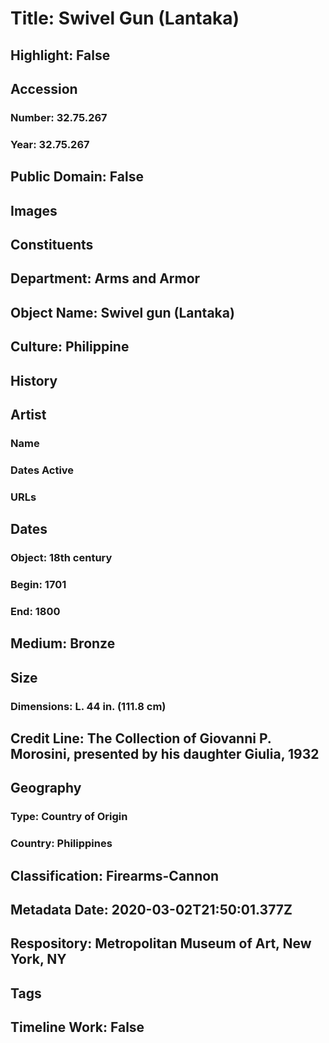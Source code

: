 # Title: Swivel Gun (Lantaka)
## Highlight: False
## Accession
### Number: 32.75.267
### Year: 32.75.267
## Public Domain: False
## Images
## Constituents
## Department: Arms and Armor
## Object Name: Swivel gun (Lantaka)
## Culture: Philippine
## History
## Artist
### Name
### Dates Active
### URLs
## Dates
### Object: 18th century
### Begin: 1701
### End: 1800
## Medium: Bronze
## Size
### Dimensions: L. 44 in. (111.8 cm)
## Credit Line: The Collection of Giovanni P. Morosini, presented by his daughter Giulia, 1932
## Geography
### Type: Country of Origin
### Country: Philippines
## Classification: Firearms-Cannon
## Metadata Date: 2020-03-02T21:50:01.377Z
## Respository: Metropolitan Museum of Art, New York, NY
## Tags
## Timeline Work: False